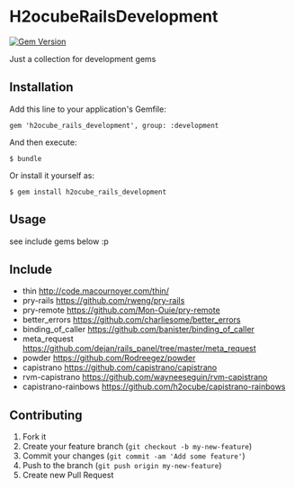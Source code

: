 # H2ocubeRailsDevelopment

[![Gem Version](https://badge.fury.io/rb/h2ocube_rails_development.png)](http://badge.fury.io/rb/h2ocube_rails_development)

Just a collection for development gems

## Installation

Add this line to your application's Gemfile:

    gem 'h2ocube_rails_development', group: :development

And then execute:

    $ bundle

Or install it yourself as:

    $ gem install h2ocube_rails_development

## Usage

see include gems below :p

## Include

* thin http://code.macournoyer.com/thin/
* pry-rails https://github.com/rweng/pry-rails
* pry-remote https://github.com/Mon-Ouie/pry-remote
* better_errors https://github.com/charliesome/better_errors
* binding_of_caller https://github.com/banister/binding_of_caller
* meta_request https://github.com/dejan/rails_panel/tree/master/meta_request
* powder https://github.com/Rodreegez/powder
* capistrano https://github.com/capistrano/capistrano
* rvm-capistrano https://github.com/wayneeseguin/rvm-capistrano
* capistrano-rainbows https://github.com/h2ocube/capistrano-rainbows

## Contributing

1. Fork it
2. Create your feature branch (`git checkout -b my-new-feature`)
3. Commit your changes (`git commit -am 'Add some feature'`)
4. Push to the branch (`git push origin my-new-feature`)
5. Create new Pull Request
